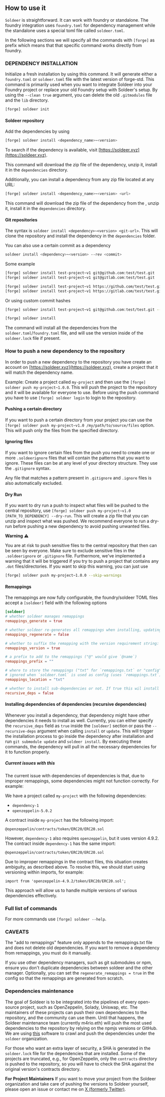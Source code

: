 ## How to use it

`Soldeer` is straightforward. It can work with foundry or standalone. The foundry integration uses `foundry.toml` for dependency management while the standalone uses a special toml file called `soldeer.toml`.

In the following sections we will specify all the commands with `[forge]` as prefix which means that that specific command works directly from foundry.

### DEPENDENCY INSTALLATION

Initialize a fresh installation by using this command. It will generate either a `foundry.toml` or `soldeer.toml` file with the latest version of forge-std. This command is primarily used when you want to integrate Soldeer into your Foundry project or replace your old Foundry setup with Soldeer's setup. By using the `--clean true` argument, you can delete the old `.gitmodules` file and the `lib` directory.

```bash
[forge] soldeer init
```

#### Soldeer repository

Add the dependencies by using

```bash
[forge] soldeer install <dependency_name>~<version>
```

To search if the dependency is available, visit [https://soldeer.xyz](https://soldeer.xyz).

This command will download the zip file of the dependency, unzip it, install it in the `dependencies` directory.

Additionally, you can install a dependency from any zip file located at any URL:

```bash
[forge] soldeer install <dependency_name>~<version> <url>
```

This command will download the zip file of the dependency from the <url>, unzip it, install it in the `dependencies` directory.

#### Git repositories

The syntax is `soldeer install <dependency>~<version> <git-url>`. This will clone the repository and install the dependency in the `dependencies` folder.

You can also use a certain commit as a dependency

```bash
soldeer install <dependency>~<version> --rev <commit>
```

Some example

```bash
[forge] soldeer install test-project~v1 git@github.com:test/test.git
[forge] soldeer install test-project~v1 git@gitlab.com:test/test.git
```

```bash
[forge] soldeer install test-project~v1 https://github.com/test/test.git
[forge] soldeer install test-project~v1 https://gitlab.com/test/test.git
```

Or using custom commit hashes

```bash
[forge] soldeer install test-project~v1 git@github.com:test/test.git --rev 345e611cd84bfb4e62c583fa1886c1928bc1a464
```

```bash
[forge] soldeer install
```

The command will install all the dependencies from the `soldeer.toml`/`foundry.toml` file, and will use the version inside of the `soldeer.lock` file if present.

### How to push a new dependency to the repository

In order to push a new dependency to the repository you have create an account on [https://soldeer.xyz](https://soldeer.xyz), create a project that it will match the dependency name.

Example:
Create a project called `my-project` and then use the `[forge] soldeer push my-project~1.0.0`. This will push the project to the repository and it will be available for everyone to use.
Before using the push command you have to use `[forge] soldeer login` to login to the repository.

#### Pushing a certain directory

If you want to push a certain directory from your project you can use the `[forge] soldeer push my-project~v1.0 /my/path/to/source/files` option. This will push only the files from the specified directory.

#### Ignoring files

If you want to ignore certain files from the push you need to create one or more `.soldeerignore` files that will contain the patterns that you want to ignore. These files can be at any level of your directory structure. They use the `.gitignore` syntax.

Any file that matches a pattern present in `.gitignore` and `.ignore` files is also automatically excluded.

#### Dry Run

If you want to dry run a push to inspect what files will be pushed to the central repository, use `[forge] soldeer push my-project~v1.0 [PATH_TO_DEPENDENCY] --dry-run`. This will create a zip file that you can unzip and inspect what was pushed. We recommend everyone to run a dry-run before pushing a new dependency to avoid pushing unwanted files.

**Warning** ⚠️

You are at risk to push sensitive files to the central repository that then can be seen by everyone. Make sure to exclude sensitive files in the `.soldeerignore` or `.gitignore` file.
Furthermore, we've implemented a warning that it will be triggered if you try to push a project that contains any `.dot` files/directories.
If you want to skip this warning, you can just use

```bash
[forge] soldeer push my-project~1.0.0 --skip-warnings
```

#### Remappings

The remappings are now fully configurable, the foundry/soldeer TOML files accept a
`[soldeer]` field with the following options

```toml
[soldeer]
# whether soldeer manages remappings
remappings_generate = true

# whether soldeer re-generates all remappings when installing, updating or uninstalling deps
remappings_regenerate = false

# whether to suffix the remapping with the version requirement string: `name-a.b.c`
remappings_version = true

# a prefix to add to the remappings ("@" would give `@name`)
remappings_prefix = ""

# where to store the remappings ("txt" for `remappings.txt` or "config" for `foundry.toml`)
# ignored when `soldeer.toml` is used as config (uses `remappings.txt`)
remappings_location = "txt"

# whether to install sub-dependencies or not. If true this wil install the dependencies of dependencies recursively.
recursive_deps = false
```

#### Installing dependencies of dependencies (recursive dependencies)

Whenever you install a dependency, that dependency might have other dependencies it needs to install as well. Currently, you can either specify the `recursive_deps` field as `true` inside the `[soldeer]` section or pass the `--recursive-deps` argument when calling `install` or `update`. This will trigger the installation process to go inside the dependency after installation and run `git submodule update` and `soldeer install`. By executing these commands, the dependency will pull in all the necessary dependencies for it to function properly.

##### Current issues with this

The current issue with dependencies of dependencies is that, due to improper remappings, some dependencies might not function correctly. For example:

We have a project called `my-project` with the following dependencies:

- `dependency-1`
- `openzeppelin-5.0.2`

A contract inside `my-project` has the following import:

```solidity
@openzeppelin/contracts/token/ERC20/ERC20.sol
```

However, `dependency-1` also requires `openzeppelin`, but it uses version 4.9.2. The contract inside `dependency-1` has the same import:

```solidity
@openzeppelin/contracts/token/ERC20/ERC20.sol
```

Due to improper remappings in the contract files, this situation creates ambiguity, as described above. To resolve this, we should start using versioning within imports, for example:

```solidity
import from 'openzeppelin-4.9.2/token/ERC20/ERC20.sol';
```

This approach will allow us to handle multiple versions of various dependencies effectively.

### Full list of commands

For more commands use `[forge] soldeer --help`.

### CAVEATS

The "add to remappings" feature only appends to the remappings.txt file and does not delete old dependencies. If you want to remove a dependency from remappings, you must do it manually.

If you use other dependency managers, such as git submodules or npm, ensure you don't duplicate dependencies between soldeer and the other manager. Optionally, you can set the `regenerate_remappings = true` in the config so that the remappings are generated from scratch.

### Dependencies maintenance

The goal of Soldeer is to be integrated into the pipelines of every open-source project, such as OpenZeppelin, Solady, Uniswap, etc. The maintainers of these projects can push their own dependencies to the repository, and the community can use them. Until that happens, the Soldeer maintenance team (currently m4rio.eth) will push the most used dependencies to the repository by relying on the npmjs versions or GitHub. We are using [this](https://github.com/mario-eth/soldeer-crawler) software to crawl and push the dependencies under the `soldeer` organization.

For those who want an extra layer of security, a SHA is generated in the `soldeer.lock` file for the dependencies that are installed. Some of the projects are truncated, e.g., for OpenZeppelin, only the `contracts` directory is pushed to the repository, so you will have to check the SHA against the original version's contracts directory.

**For Project Maintainers**
If you want to move your project from the Soldeer organization and take care of pushing the versions to Soldeer yourself, please open an issue or contact me on [X (formerly Twitter)](https://twitter.com/m4rio_eth).
